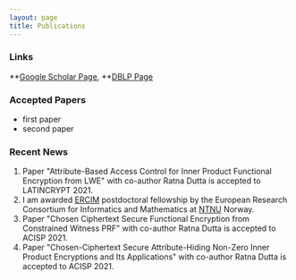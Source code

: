 ```yaml
---
layout: page
title: Publications
---
```


### Links

**[Google Scholar Page](https://scholar.google.co.in/citations?user=7N8SUDMAAAAJ&hl=en), **[DBLP Page](https://dblp.org/pid/222/6843.html)


### Accepted Papers

* first paper
* second paper



### Recent News

1. Paper "Attribute-Based Access Control for Inner Product Functional Encryption from LWE" with co-author Ratna Dutta is accepted to LATINCRYPT 2021.
2. I am awarded [ERCIM](https://www.ercim.eu) postdoctoral fellowship by the European Research Consortium for Informatics and Mathematics at [NTNU](https://www.ntnu.no) Norway. 
3. Paper "Chosen Ciphertext Secure Functional Encryption from Constrained Witness PRF" with co-author Ratna Dutta is accepted to ACISP 2021.
4. Paper "Chosen-Ciphertext Secure Attribute-Hiding Non-Zero Inner Product Encryptions and Its Applications" with co-author Ratna Dutta is accepted to ACISP 2021.





